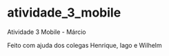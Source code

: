 # atividade_3_mobile
Atividade 3 Mobile - Márcio

Feito com ajuda dos colegas Henrique, Iago e Wilhelm
